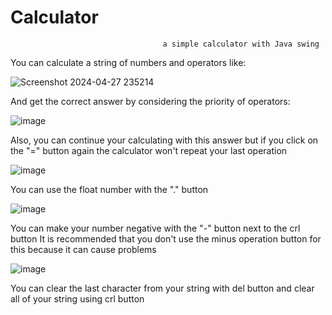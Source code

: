 # Calculator
                                      a simple calculator with Java swing

You can calculate a string of numbers and operators like:

![Screenshot 2024-04-27 235214](https://github.com/MohammadSadeghh/Calculator/assets/161203012/f1673f27-7a97-425c-b034-73c412505ba5)

And get the correct answer by considering the priority of operators:

![image](https://github.com/MohammadSadeghh/Calculator/assets/161203012/68e1f45b-6aa5-4c27-a006-65ea88f24a28)

Also, you can continue your calculating with this answer but if you click on the "=" button again the calculator won't repeat your last operation

![image](https://github.com/MohammadSadeghh/Calculator/assets/161203012/e264fb42-5c33-4fd0-822d-99ec6c704de7)

You can use the float number with the "." button

![image](https://github.com/MohammadSadeghh/Calculator/assets/161203012/f02af860-1cad-41ef-9e62-cdb1830e7ad5)

You can make your number negative with the "-" button next to the crl button It is recommended that you don't use the minus operation button for this because it can cause problems

![image](https://github.com/MohammadSadeghh/Calculator/assets/161203012/4ab91ef1-a04a-47c4-a05c-f2d8b11ad74a)

You can clear the last character from your string with del button and clear all of your string using crl button




